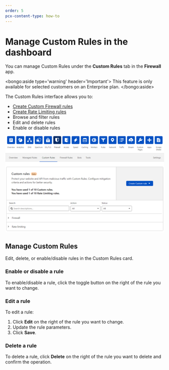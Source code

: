 ```yaml
---
order: 5
pcx-content-type: how-to
---
```


# Manage Custom Rules in the dashboard

You can manage Custom Rules under the **Custom Rules** tab in the **Firewall** app.

<bongo:aside type='warning' header='Important'>
This feature is only available for selected customers on an Enterprise plan.
</bongo:aside>

The Custom Rules interface allows you to:

- [Create Custom Firewall rules](/custom-rules/custom-firewall/create-dashboard)
- [Create Rate Limiting rules](/custom-rules/rate-limiting/create-dashboard)
- Browse and filter rules
- Edit and delete rules
- Enable or disable rules

![Custom Rules tab](../images/custom-rules/custom-rules-tab.png)

## Manage Custom Rules

Edit, delete, or enable/disable rules in the Custom Rules card.

### Enable or disable a rule

To enable/disable a rule, click the toggle button on the right of the rule you want to change.

### Edit a rule

To edit a rule:

1. Click **Edit** on the right of the rule you want to change.
1. Update the rule parameters.
1. Click **Save**.

### Delete a rule

To delete a rule, click **Delete** on the right of the rule you want to delete and confirm the operation.
